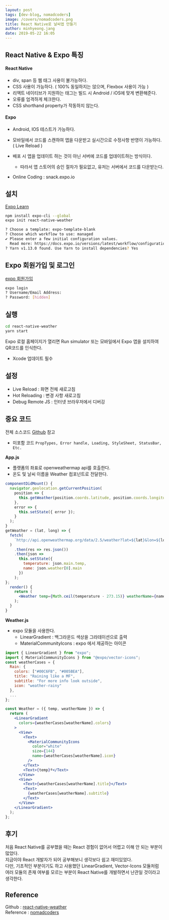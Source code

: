 ```yaml
---
layout: post
tags: [dev-blog, nomadcoders]
image: /covers/nomadcoders.png
title: React Native로 날씨앱 만들기
author: minhyeong.jang
date: 2019-05-22 16:05
---
```


## React Native & Expo 특징

#### React Native

- div, span 등 웹 태그 사용이 불가능하다.
- CSS 사용이 가능하다. ( 100% 동일하지는 않으며, Flexbox 사용이 가능 )
- 리액트 네이티브가 지원하는 태그는 빌드 시 Android / iOS에 맞게 변환해준다.
- 오류를 엄격하게 체크한다.
- CSS shorthand property가 작동하지 않는다.

#### Expo

- Android, IOS 테스트가 가능하다.
- 모바일에서 코드를 스캔하여 앱을 다운받고 실시간으로 수정사항 반영이 가능하다. ( Live Reload )
- 배포 시 앱을 업데이트 하는 것이 아닌 서버에 코드를 업데이트하는 방식이다.
  - 따라서 앱 스토어의 승인 절차가 필요없고, 유저는 서버에서 코드를 다운받는다.

- Online Coding : snack.expo.io

## 설치

[Expo Learn](https://expo.io/learn)

```bash
npm install expo-cli --global
expo init react-native-weather

? Choose a template: expo-template-blank
? Choose which workflow to use: managed
✔ Please enter a few initial configuration values.
  Read more: https://docs.expo.io/versions/latest/workflow/configuration · 100% completed
? Yarn v1.13.0 found. Use Yarn to install dependencies? Yes
```

## Expo 회원가입 및 로그인

[expo 회원가입](https://expo.io/signup)

```bash
expo login
? Username/Email Address:
? Password: [hidden]
```

## 실행

```bash
cd react-native-weather
yarn start
```

Expo 로컬 홈페이지가 열리면 Run simulator 또는 모바일에서 Expo 앱을 설치하여 QR코드를 인식한다.

- Xcode 업데이트 필수

## 설정

- Live Reload : 화면 전체 새로고침
- Hot Reloading : 변경 사항 새로고침
- Debug Remote JS : 인터넷 브라우저에서 디버깅

## 중요 코드

전체 소스코드 [Github](https://github.com/minhyeong-jang/react-native-weather) 참고

* 미포함 코드 `PropTypes, Error handle, Loading, StyleSheet, StatusBar, Etc.`

**App.js**

- 플랫폼의 좌표로 openweathermap api를 호출한다.
- 온도 및 날씨 이름을 Weather 컴포넌트로 전달한다.

```jsx
componentDidMount() {
  navigator.geolocation.getCurrentPosition(
    position => {
      this.getWeather(position.coords.latitude, position.coords.longitude);
    },
    error => {
      this.setState({ error });
    }
  );
}
getWeather = (lat, long) => {
  fetch(
    `http://api.openweathermap.org/data/2.5/weather?lat=${lat}&lon=${long}&appid=${API_KEY}`
  )
    .then(res => res.json())
    .then(json =>
      this.setState({
        temperature: json.main.temp,
        name: json.weather[0].main
      })
    );
};
  render() {
    return (
      <Weather temp={Math.ceil(temperature - 273.15)} weatherName={name} />
    );
  }
}
```

**Weather.js**

- expo 모듈을 사용한다.
  - LinearGradient : 백그라운드 색상을 그라데이션으로 출력
  - MaterialCommunityIcons : expo 에서 제공하는 아이콘

```jsx
import { LinearGradient } from "expo";
import { MaterialCommunityIcons } from "@expo/vector-icons";
const weatherCases = {
  Rain: {
    colors: ["#00C6FB", "#005BEA"],
    title: "Raining like a MF",
    subtitle: "For more info look outside",
    icon: "weather-rainy"
  },
  ...
};

const Weather = ({ temp, weatherName }) => {
  return (
    <LinearGradient
      colors={weatherCases[weatherName].colors}
    >
      <View>
        <Text>
          <MaterialCommunityIcons
            color="white"
            size={144}
            name={weatherCases[weatherName].icon}
          />
        </Text>
        <Text>{temp}º</Text>
      </View>
      <View>
        <Text>{weatherCases[weatherName].title}</Text>
        <Text>
          {weatherCases[weatherName].subtitle}
        </Text>
      </View>
    </LinearGradient>
  );
};
```

## 후기

처음 React Native를 공부했을 때는 React 경험이 없어서 어렵고 이해 안 되는 부분이 많았다.  
지금이야 React 개발자가 되어 공부해보니 생각보다 쉽고 재미있었다.  
다만, 기초적인 부분이기도 하고 사용했던 LinearGradient, Vector-Icons 모듈처럼 여러 모듈의 존재 여부를 모르는 부분이 React Native를 개발하면서 난관일 것이라고 생각한다.

## Reference

Github : [react-native-weather](https://github.com/minhyeong-jang/react-native-weather)  
Reference : [nomadcoders](https://academy.nomadcoders.co/p/fucking-react-native-apps?ref=map)
